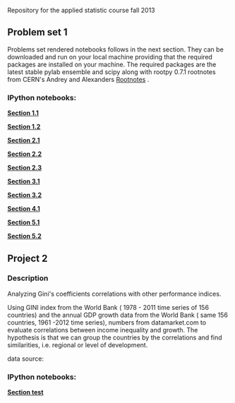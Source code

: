 Repository for the applied statistic course fall 2013



## Problem set 1
Problems set rendered notebooks follows in the next section.
They can be downloaded and run on your local machine providing that the required packages are installed on your machine.
The required packages are the latest stable pylab ensemble and scipy along with rootpy 0.7.1 rootnotes from CERN's Andrey and Alexanders
[Rootnotes](https://gist.github.com/mazurov/6194738) .


### IPython notebooks:

[**Section 1.1**](http://nbviewer.ipython.org/urls/raw.github.com/giulioungaretti/stats2013/master/ProblemSet/1.1.ipynb)

[**Section 1.2**](http://nbviewer.ipython.org/urls/raw.github.com/giulioungaretti/stats2013/master/ProblemSet/1.2.ipynb)

[**Section 2.1**](http://nbviewer.ipython.org/urls/raw.github.com/giulioungaretti/stats2013/master/ProblemSet/2.1.ipynb)

[**Section 2.2**](http://nbviewer.ipython.org/urls/raw.github.com/giulioungaretti/stats2013/master/ProblemSet/2.2.ipynb)

[**Section 2.3**](http://nbviewer.ipython.org/urls/raw.github.com/giulioungaretti/stats2013/master/ProblemSet/2.3.ipynb)

[**Section 3.1**](http://nbviewer.ipython.org/urls/raw.github.com/giulioungaretti/stats2013/master/ProblemSet/3.1.ipynb)

[**Section 3.2**](http://nbviewer.ipython.org/urls/raw.github.com/giulioungaretti/stats2013/master/ProblemSet/3.2.ipynb)

[**Section 4.1**](http://nbviewer.ipython.org/urls/raw.github.com/giulioungaretti/stats2013/master/ProblemSet/4.1.ipynb)

[**Section 5.1**](http://nbviewer.ipython.org/urls/raw.github.com/giulioungaretti/stats2013/master/ProblemSet/5.1.ipynb)


[**Section 5.2**](http://nbviewer.ipython.org/urls/raw.github.com/giulioungaretti/stats2013/master/ProblemSet/5.2.ipynb)



## Project 2

### Description 

Analyzing Gini's coefficients correlations with other performance indices.

Using GINI index from the World Bank ( 1978 - 2011 time series of 156 countries) and the annual GDP growth data from the World Bank ( same 156 countries, 1961 -2012 time series), numbers from datamarket.com to evaluate correlations between income inequality and growth. The hypothesis is that we can group the countries by the correlations and find similarities, i.e. regional or level of development.

data source:


### IPython notebooks:


[**Section test**](http://nbviewer.ipython.org/urls/raw.github.com/giulioungaretti/stats2013/master/ProblemSet/test.ipynb)